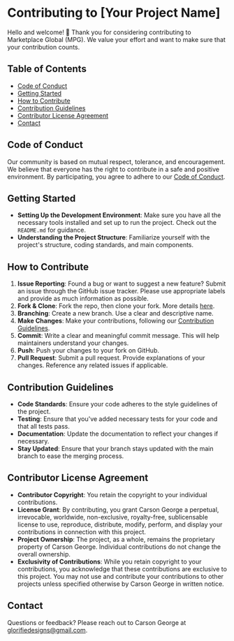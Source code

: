 # Contributing to [Your Project Name]

Hello and welcome! 🎉 Thank you for considering contributing to Marketplace Global (MPG). We value your effort and want to make sure that your contribution counts.

## Table of Contents

- [Code of Conduct](#code-of-conduct)
- [Getting Started](#getting-started)
- [How to Contribute](#how-to-contribute)
- [Contribution Guidelines](#contribution-guidelines)
- [Contributor License Agreement](#contributor-license-agreement)
- [Contact](#contact)

## Code of Conduct

Our community is based on mutual respect, tolerance, and encouragement. We believe that everyone has the right to contribute in a safe and positive environment. By participating, you agree to adhere to our [Code of Conduct](CODE_OF_CONDUCT.md).

## Getting Started

- **Setting Up the Development Environment**: Make sure you have all the necessary tools installed and set up to run the project. Check out the `README.md` for guidance.
- **Understanding the Project Structure**: Familiarize yourself with the project's structure, coding standards, and main components.

## How to Contribute

1. **Issue Reporting**: Found a bug or want to suggest a new feature? Submit an issue through the GitHub issue tracker. Please use appropriate labels and provide as much information as possible.
2. **Fork & Clone**: Fork the repo, then clone your fork. More details [here](https://help.github.com/articles/fork-a-repo/).
3. **Branching**: Create a new branch. Use a clear and descriptive name.
4. **Make Changes**: Make your contributions, following our [Contribution Guidelines](#contribution-guidelines).
5. **Commit**: Write a clear and meaningful commit message. This will help maintainers understand your changes.
6. **Push**: Push your changes to your fork on GitHub.
7. **Pull Request**: Submit a pull request. Provide explanations of your changes. Reference any related issues if applicable.

## Contribution Guidelines

- **Code Standards**: Ensure your code adheres to the style guidelines of the project.
- **Testing**: Ensure that you've added necessary tests for your code and that all tests pass.
- **Documentation**: Update the documentation to reflect your changes if necessary.
- **Stay Updated**: Ensure that your branch stays updated with the main branch to ease the merging process.

## Contributor License Agreement

- **Contributor Copyright**: You retain the copyright to your individual contributions.
- **License Grant**: By contributing, you grant Carson George a perpetual, irrevocable, worldwide, non-exclusive, royalty-free, sublicensable license to use, reproduce, distribute, modify, perform, and display your contributions in connection with this project.
- **Project Ownership**: The project, as a whole, remains the proprietary property of Carson George. Individual contributions do not change the overall ownership.
- **Exclusivity of Contributions**: While you retain copyright to your contributions, you acknowledge that these contributions are exclusive to this project. You may not use and contribute your contributions to other projects unless specified otherwise by Carson George in written notice.

## Contact

Questions or feedback? Please reach out to Carson George at glorifiedesigns@gmail.com.
